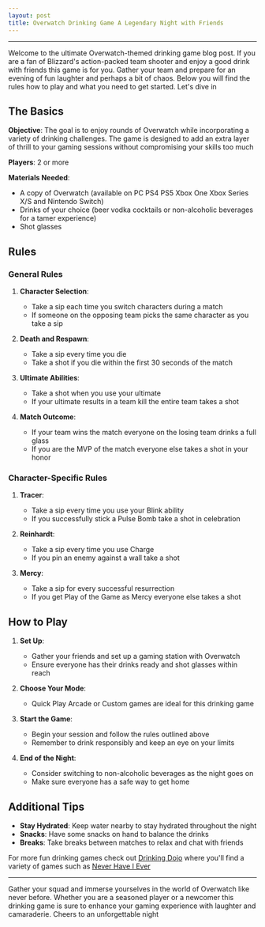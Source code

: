 ```yaml
---
layout: post
title: Overwatch Drinking Game A Legendary Night with Friends
---
```



---

Welcome to the ultimate Overwatch-themed drinking game blog post. If you are a fan of Blizzard's action-packed team shooter and enjoy a good drink with friends this game is for you. Gather your team and prepare for an evening of fun laughter and perhaps a bit of chaos. Below you will find the rules how to play and what you need to get started. Let's dive in

## The Basics

**Objective**: The goal is to enjoy rounds of Overwatch while incorporating a variety of drinking challenges. The game is designed to add an extra layer of thrill to your gaming sessions without compromising your skills too much

**Players**: 2 or more

**Materials Needed**:

- A copy of Overwatch (available on PC PS4 PS5 Xbox One Xbox Series X/S and Nintendo Switch)
- Drinks of your choice (beer vodka cocktails or non-alcoholic beverages for a tamer experience)
- Shot glasses

## Rules

### General Rules

1. **Character Selection**: 
   - Take a sip each time you switch characters during a match
   - If someone on the opposing team picks the same character as you take a sip

2. **Death and Respawn**:
   - Take a sip every time you die
   - Take a shot if you die within the first 30 seconds of the match

3. **Ultimate Abilities**:
   - Take a shot when you use your ultimate
   - If your ultimate results in a team kill the entire team takes a shot

4. **Match Outcome**:
   - If your team wins the match everyone on the losing team drinks a full glass
   - If you are the MVP of the match everyone else takes a shot in your honor

### Character-Specific Rules

1. **Tracer**: 
   - Take a sip every time you use your Blink ability
   - If you successfully stick a Pulse Bomb take a shot in celebration

2. **Reinhardt**:
   - Take a sip every time you use Charge
   - If you pin an enemy against a wall take a shot

3. **Mercy**:
   - Take a sip for every successful resurrection
   - If you get Play of the Game as Mercy everyone else takes a shot

## How to Play

1. **Set Up**: 
   - Gather your friends and set up a gaming station with Overwatch
   - Ensure everyone has their drinks ready and shot glasses within reach

2. **Choose Your Mode**:
   - Quick Play Arcade or Custom games are ideal for this drinking game

3. **Start the Game**:
   - Begin your session and follow the rules outlined above
   - Remember to drink responsibly and keep an eye on your limits

4. **End of the Night**: 
   - Consider switching to non-alcoholic beverages as the night goes on
   - Make sure everyone has a safe way to get home

## Additional Tips

- **Stay Hydrated**: Keep water nearby to stay hydrated throughout the night
- **Snacks**: Have some snacks on hand to balance the drinks
- **Breaks**: Take breaks between matches to relax and chat with friends

For more fun drinking games check out [Drinking Dojo](https://drinkingdojo.com) where you'll find a variety of games such as [Never Have I Ever](https://drinkingdojo.com/games/never-have-i-ever)

---

Gather your squad and immerse yourselves in the world of Overwatch like never before. Whether you are a seasoned player or a newcomer this drinking game is sure to enhance your gaming experience with laughter and camaraderie. Cheers to an unforgettable night